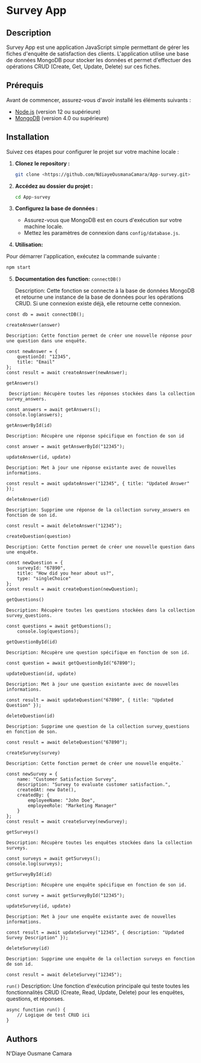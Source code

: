 # Survey App

## Description

Survey App est une application JavaScript simple permettant de gérer les fiches d'enquête de satisfaction des clients. L'application utilise une base de données MongoDB pour stocker les données et permet d'effectuer des opérations CRUD (Create, Get, Update, Delete) sur ces fiches.

## Prérequis

Avant de commencer, assurez-vous d'avoir installé les éléments suivants :

- [Node.js](https://nodejs.org/) (version 12 ou supérieure)
- [MongoDB](https://www.mongodb.com/try/download/community) (version 4.0 ou supérieure)

## Installation

Suivez ces étapes pour configurer le projet sur votre machine locale :

1. **Clonez le repository :**

    ```bash
    git clone <https://github.com/NdiayeOusmanaCamara/App-survey.git>
    ```

2. **Accédez au dossier du projet :**

    ```bash
    cd App-survey
    ```


3. **Configurez la base de données :**

    - Assurez-vous que MongoDB est en cours d'exécution sur votre machine locale.
    - Mettez les paramètres de connexion dans `config/database.js`.

4. **Utilisation:**

Pour démarrer l'application, exécutez la commande suivante :

```bash
npm start

```
5. **Documentation des function:**
`connectDB()`

    Description: Cette fonction se connecte à la base de données MongoDB et retourne une instance de la base de données pour les opérations CRUD. Si une connexion existe déjà, elle retourne cette connexion.
```fonction connecter à la base de données
const db = await connectDB();
```

`createAnswer(answer)`

    Description: Cette fonction permet de créer une nouvelle réponse pour une question dans une enquête.
    

```  créer une nouvelle réponse
const newAnswer = {
    questionId: "12345",
    title: "Email"
};
const result = await createAnswer(newAnswer);
```
`getAnswers()`

     Description: Récupère toutes les réponses stockées dans la collection survey_answers.

```Lire toutes les réponses
const answers = await getAnswers();
console.log(answers);
```
`getAnswerById(id)`

    Description: Récupère une réponse spécifique en fonction de son id

```Récupère une réponse spécifique
const answer = await getAnswerById("12345");
```
`updateAnswer(id, update)`

    Description: Met à jour une réponse existante avec de nouvelles informations.

```Mettre à jour une reponse
const result = await updateAnswer("12345", { title: "Updated Answer" });
```
`deleteAnswer(id)`

    Description: Supprime une réponse de la collection survey_answers en fonction de son id.

```Supprimer une reponse
const result = await deleteAnswer("12345");
```

`createQuestion(question)`

    Description: Cette fonction permet de créer une nouvelle question dans une enquête.

```Créer une nouvelle question
const newQuestion = {
    surveyId: "67890",
    title: "How did you hear about us?",
    type: "singleChoice"
};
const result = await createQuestion(newQuestion);
```

`getQuestions()`

    Description: Récupère toutes les questions stockées dans la collection survey_questions.
````Lire les questions 
const questions = await getQuestions();
    console.log(questions);
````
`getQuestionById(id)`

    Description: Récupère une question spécifique en fonction de son id.
```Lire une question
const question = await getQuestionById("67890");
```
`updateQuestion(id, update)`

    Description: Met à jour une question existante avec de nouvelles informations.
```Mettre à jour une question
const result = await updateQuestion("67890", { title: "Updated Question" });
```
`deleteQuestion(id)`

    Description: Supprime une question de la collection survey_questions en fonction de son.
```Supprimer une question
const result = await deleteQuestion("67890");
```
`createSurvey(survey)`

    Description: Cette fonction permet de créer une nouvelle enquête.`
```Créer une nouvelle enquete
const newSurvey = {
    name: "Customer Satisfaction Survey",
    description: "Survey to evaluate customer satisfaction.",
    createdAt: new Date(),
    createdBy: {
        employeeName: "John Doe",
        employeeRole: "Marketing Manager"
    }
};
const result = await createSurvey(newSurvey);
```
`getSurveys()`

    Description: Récupère toutes les enquêtes stockées dans la collection surveys.
```Recupere les enquetes
const surveys = await getSurveys();
console.log(surveys);
```
`getSurveyById(id)`

    Description: Récupère une enquête spécifique en fonction de son id.
```Lire une enquete spécifique
const survey = await getSurveyById("12345");
```
`updateSurvey(id, update)`

    Description: Met à jour une enquête existante avec de nouvelles informations.
```Metre à jour une enquete
const result = await updateSurvey("12345", { description: "Updated Survey Description" });
```
`deleteSurvey(id)`

    Description: Supprime une enquête de la collection surveys en fonction de son id.
```Supprimer une enquête
const result = await deleteSurvey("12345");
```
`run()`
    Description: Une fonction d'exécution principale qui teste toutes les fonctionnalités CRUD (Create, Read, Update, Delete) pour les enquêtes, questions, et réponses.
```fonction principal
async function run() {
    // Logique de test CRUD ici
}
```


## Authors

N'Diaye Ousmane Camara